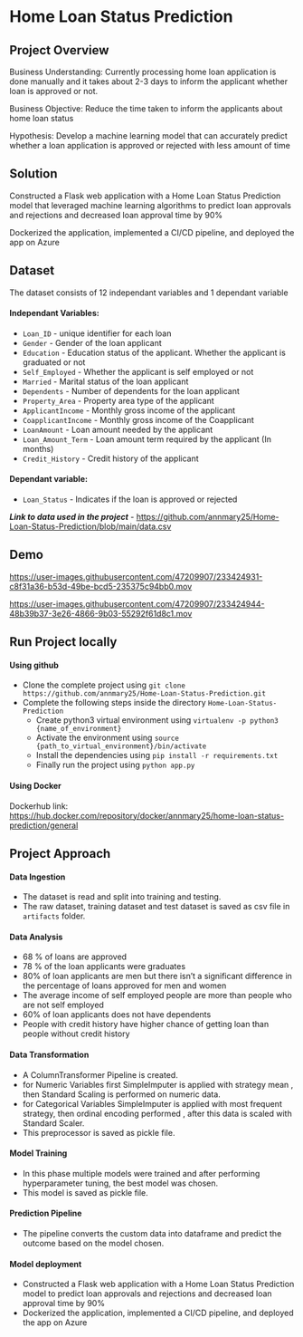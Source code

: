 # Home Loan Status Prediction

## Project Overview

Business Understanding: Currently processing home loan application is done manually and it takes about 2-3 days to inform the applicant whether loan is approved or not.

Business Objective: Reduce the time taken to inform the applicants about home loan status

Hypothesis: Develop a machine learning model that can accurately predict whether a loan application is approved or rejected with less amount of time

## Solution

Constructed a Flask web application with a Home Loan Status Prediction model that leveraged machine learning algorithms to predict loan approvals and rejections and decreased loan approval time by 90% 

Dockerized the application, implemented a CI/CD pipeline, and deployed the app on Azure

## Dataset

The dataset consists of 12 independant variables and 1 dependant variable

#### Independant Variables:

- `Loan_ID` - unique identifier for each loan
- `Gender` - Gender of the loan applicant
- `Education` - Education status of the applicant. Whether the applicant is graduated or not
- `Self_Employed` - Whether the applicant is self employed or not
- `Married` - Marital status of the loan applicant
- `Dependents` - Number of dependents for the loan applicant
- `Property_Area` - Property area type of the applicant 
- `ApplicantIncome` - Monthly gross income of the applicant
- `CoapplicantIncome` - Monthly gross income of the Coapplicant
- `LoanAmount` - Loan amount needed by the applicant
- `Loan_Amount_Term` - Loan amount term required by the applicant (In months)
- `Credit_History` - Credit history of the applicant

#### Dependant variable:

- `Loan_Status` - Indicates if the loan is approved or rejected

_**Link to data used in the project**_ - https://github.com/annmary25/Home-Loan-Status-Prediction/blob/main/data.csv

## Demo

https://user-images.githubusercontent.com/47209907/233424931-c8f31a36-b53d-49be-bcd5-235375c94bb0.mov



https://user-images.githubusercontent.com/47209907/233424944-48b39b37-3e26-4866-9b03-55292f61d8c1.mov

## Run Project locally 

#### Using github

- Clone the complete project using `git clone https://github.com/annmary25/Home-Loan-Status-Prediction.git`
-  Complete the following steps inside the directory `Home-Loan-Status-Prediction`
    - Create python3 virtual environment using `virtualenv -p python3 {name_of_environment}`
    - Activate the environment using `source {path_to_virtual_environment}/bin/activate`
    - Install the dependencies using `pip install -r requirements.txt`
    - Finally run the project using `python app.py`

#### Using Docker

Dockerhub link: https://hub.docker.com/repository/docker/annmary25/home-loan-status-prediction/general

## Project Approach

#### Data Ingestion 

- The dataset is read and split into training and testing.
- The raw dataset, training dataset and test dataset is saved as csv file in `artifacts` folder.

#### Data Analysis

- 68 % of loans are approved 
- 78 % of the loan applicants were graduates
- 80% of loan applicants are men but there isn’t a significant difference in the percentage of loans approved for men and women
- The average income of self employed people are more than people who are not self employed
- 60% of loan applicants does not have dependents
- People with credit history have higher chance of getting loan than people without credit history
 
#### Data Transformation

- A ColumnTransformer Pipeline is created.
- for Numeric Variables first SimpleImputer is applied with strategy mean , then Standard Scaling is performed on numeric data.
- for Categorical Variables SimpleImputer is applied with most frequent strategy, then ordinal encoding performed , after this data is scaled with Standard Scaler.
- This preprocessor is saved as pickle file.

#### Model Training 

- In this phase multiple models were trained and after performing hyperparameter tuning, the best model was chosen. 
- This model is saved as pickle file.

#### Prediction Pipeline 

- The pipeline converts the custom data into dataframe and predict the outcome based on the model chosen.

#### Model deployment

- Constructed a Flask web application with a Home Loan Status Prediction model to predict loan approvals and rejections and decreased loan approval time by 90% 
- Dockerized the application, implemented a CI/CD pipeline, and deployed the app on Azure
